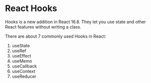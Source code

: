 # React Hooks

Hooks is a new addition in React 16.8. They let you use state and other React features without writing a class.

There are about 7 commonly used Hooks in React:
1. useState 
2. useRef 
3. useEffect 
4. useMemo 
5. useCallback 
6. useContext 
7. useReducer 